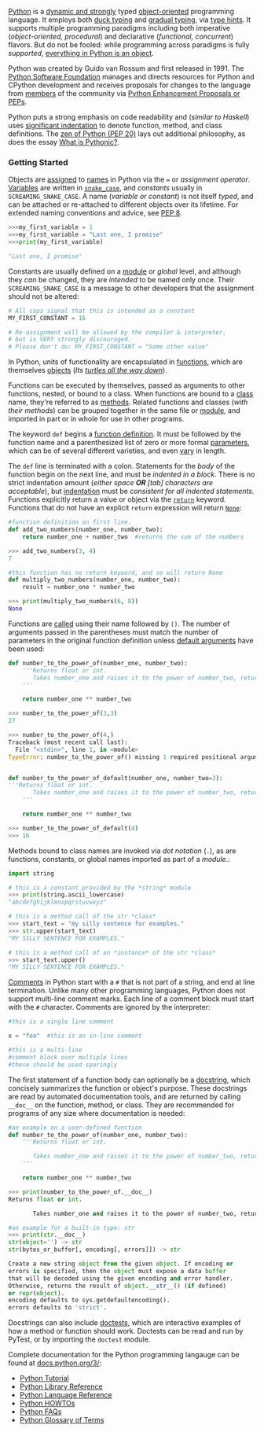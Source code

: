 [Python](https://docs.python.org/3/) is a [dynamic and strongly](https://stackoverflow.com/questions/11328920/is-python-strongly-typed) typed [object-oriented](https://en.wikipedia.org/wiki/Object-oriented_programming) programming language. It employs both [duck typing](https://en.wikipedia.org/wiki/Duck_typing) and [gradual typing](https://en.wikipedia.org/wiki/Gradual_typing), via [type hints](https://docs.python.org/3/library/typing.html). It supports multiple programming paradigms including both imperative (_object-oriented, procedural_) and declarative (_functional, concurrent_) flavors. But do not be fooled: while programming across paradigms is fully _supported_, [everything in Python is an object](https://docs.python.org/3/reference/datamodel.html).

Python was created by Guido van Rossum and first released in 1991. The [Python Software Foundation](https://www.python.org/psf/) manages and directs resources for Python and CPython development and receives proposals for changes to the language from [members](https://www.python.org/psf/membership/) of the community via [Python Enhancement Proposals or PEPs](https://www.python.org/dev/peps/).

Python puts a strong emphasis on code readability and (_similar to Haskell_) uses [significant indentation](https://docs.python.org/3/reference/lexical_analysis.html#indentation) to denote function, method, and class definitions. The [zen of Python (PEP 20)](https://www.python.org/dev/peps/pep-0020/) lays out additional philosophy, as does the essay [What is Pythonic?](https://blog.startifact.com/posts/older/what-is-pythonic.html).

### Getting Started

Objects are [assigned](https://docs.python.org/3/reference/simple_stmts.html#assignment-statements) to [names](https://docs.python.org/3/reference/executionmodel.html#naming-and-binding) in Python via the `=` or _assignment operator_. [Variables](https://realpython.com/python-variables/) are written in [`snake_case`](https://en.wikipedia.org/wiki/Snake_case), and _constants_ usually in `SCREAMING_SNAKE_CASE`. A name (_variable or constant_) is not itself _typed_, and can be attached or re-attached to different objects over its lifetime. For extended naming conventions and advice, see [PEP 8](https://www.python.org/dev/peps/pep-0008/).

```python
>>>my_first_variable = 1
>>>my_first_variable = "Last one, I promise"
>>>print(my_first_variable)

"Last one, I promise"
```

Constants are usually defined on a [module](https://docs.python.org/3/tutorial/modules.html) or _global_ level, and although they _can_ be changed, they are _intended_ to be named only once. Their `SCREAMING_SNAKE_CASE` is a message to other developers that the assignment should not be altered:

```python
# All caps signal that this is intended as a constant
MY_FIRST_CONSTANT = 16

# Re-assignment will be allowed by the compiler & interpreter,
# but is VERY strongly discouraged.
# Please don't do: MY_FIRST_CONSTANT = "Some other value"
```

In Python, units of functionality are encapsulated in [functions](https://docs.python.org/3/reference/compound_stmts.html#function), which are themselves [objects](https://docs.python.org/3/reference/datamodel.html#the-standard-type-hierarchy) (_Its [turtles all the way down](https://en.wikipedia.org/wiki/Turtles_all_the_way_down)_).

Functions can be executed by themselves, passed as arguments to other functions, nested, or bound to a class. When functions are bound to a [class](https://docs.python.org/3/reference/datamodel.html#classes) name, they're referred to as [methods](https://docs.python.org/3/c-api/method.html#method-objects). Related functions and classes (_with their methods_) can be grouped together in the same file or [module](https://docs.python.org/3/reference/datamodel.html#modules), and imported in part or in whole for use in other programs.

The keyword `def` begins a [function definition](https://docs.python.org/3/tutorial/controlflow.html#defining-functions). It must be followed by the function name and a parenthesized list of zero or more formal [parameters](https://docs.python.org/3/glossary.html#term-parameter), which can be of several different varieties, and even [vary](https://docs.python.org/3/tutorial/controlflow.html#more-on-defining-functions) in length.

The `def` line is terminated with a colon. Statements for the _body_ of the function begin on the next line, and must be _indented in a block_. There is no strict indentation amount (_either space **OR** [tab] characters are acceptable_), but [indentation](https://docs.python.org/3/reference/lexical_analysis.html#indentation) must be _consistent for all indented statements_. Functions explicitly return a value or object via the [`return`](https://docs.python.org/3/reference/simple_stmts.html#return) keyword. Functions that do not have an explicit `return` expression will return [`None`](https://docs.python.org/3/library/constants.html):

```python
#function definition on first line.
def add_two_numbers(number_one, number_two):
    return number_one + number_two  #returns the sum of the numbers

>>> add_two_numbers(3, 4)
7

#this function has no return keyword, and so will return None
def multiply_two_numbers(number_one, number_two):
    result = number_one * number_two

>>> print(multiply_two_numbers(6, 8))
None
```

Functions are [called](https://docs.python.org/3/reference/expressions.html#calls) using their name followed by `()`. The number of arguments passed in the parentheses must match the number of parameters in the original function definition unless [default arguments](https://docs.python.org/3/tutorial/controlflow.html#default-argument-values) have been used:

```python
def number_to_the_power_of(number_one, number_two):
    '''Returns float or int.
       Takes number_one and raises it to the power of number_two, returning the result.
    '''

    return number_one ** number_two

>>> number_to_the_power_of(3,3)
27

>>> number_to_the_power_of(4,)
Traceback (most recent call last):
  File "<stdin>", line 1, in <module>
TypeError: number_to_the_power_of() missing 1 required positional argument: 'number_two'


def number_to_the_power_of_default(number_one, number_two=2):
'''Returns float or int.
       Takes number_one and raises it to the power of number_two, returning the result.
    '''

    return number_one ** number_two

>>> number_to_the_power_of_default(4)
>>> 16
```

Methods bound to class names are invoked via _dot notation_ (`.`), as are functions, constants, or global names imported as part of a _module_.:

```python
import string

# this is a constant provided by the *string* module
>>> print(string.ascii_lowercase)
"abcdefghijklmnopqrstuvwxyz"

# this is a method call of the str *class*
>>> start_text = "my silly sentence for examples."
>>> str.upper(start_text)
"MY SILLY SENTENCE FOR EXAMPLES."

# this is a method call of an *instance* of the str *class*
>>> start_text.upper()
"MY SILLY SENTENCE FOR EXAMPLES."
```

[Comments](https://realpython.com/python-comments-guide/#python-commenting-basics) in Python start with a `#` that is not part of a string, and end at line termination. Unlike many other programming languages, Python does not support multi-line comment marks. Each line of a comment block must start with the `#` character. Comments are ignored by the interpreter:

```python
#this is a single line comment

x = "foo"  #this is an in-line comment

#this is a multi-line
#comment block over multiple lines
#these should be used sparingly
```

The first statement of a function body can optionally be a [docstring](https://docs.python.org/3/tutorial/controlflow.html#tut-docstrings), which concisely summarizes the function or object's purpose. These docstrings are read by automated documentation tools, and are returned by calling `__doc__` on the function, method, or class. They are recommended for programs of any size where documentation is needed:

```python
#an example on a user-defined function
def number_to_the_power_of(number_one, number_two):
    '''Returns float or int.

       Takes number_one and raises it to the power of number_two, returning the result.
    '''

    return number_one ** number_two

>>> print(number_to_the_power_of.__doc__)
Returns float or int.

       Takes number_one and raises it to the power of number_two, returning the result.

#an example for a built-in type: str
>>> print(str.__doc__)
str(object='') -> str
str(bytes_or_buffer[, encoding[, errors]]) -> str

Create a new string object from the given object. If encoding or
errors is specified, then the object must expose a data buffer
that will be decoded using the given encoding and error handler.
Otherwise, returns the result of object.__str__() (if defined)
or repr(object).
encoding defaults to sys.getdefaultencoding().
errors defaults to 'strict'.
```

Docstrings can also include [doctests](https://docs.python.org/3/library/doctest.html), which are interactive examples of how a method or function should work. Doctests can be read and run by PyTest, or by importing the `doctest` module.

Complete documentation for the Python programming langauge can be found at [docs.python.org/3/][python documentation]:

- [Python Tutorial][tutorial]
- [Python Library Reference][library]
- [Python Language Reference][language]
- [Python HOWTOs][howtos]
- [Python FAQs][faqs]
- [Python Glossary of Terms][glossary]

[python documentation]: https://docs.python.org/3/
[tutorial]: https://docs.python.org/3/tutorial/index.html
[library]: https://docs.python.org/3/library/index.html
[language]: https://docs.python.org/3/reference/index.html
[howtos]: https://docs.python.org/3/howto/index.html
[faqs]: https://docs.python.org/3/faq/index.html
[glossary]: https://docs.python.org/3/glossary.html
